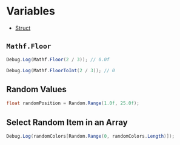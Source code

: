 # Variables

- [Struct](/Variables/Struct.md)

## `Mathf.Floor`

```csharp
Debug.Log(Mathf.Floor(2 / 3)); // 0.0f
```

```csharp
Debug.Log(Mathf.FloorToInt(2 / 3)); // 0
```

## Random Values

```csharp
float randomPosition = Random.Range(1.0f, 25.0f);
```

## Select Random Item in an Array

```csharp
Debug.Log(randomColors[Random.Range(0, randomColors.Length)]);
```

